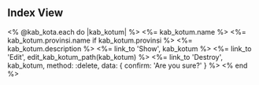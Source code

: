 
## Index View
 
  <tbody>
    <% @kab_kota.each do |kab_kotum| %>
      <tr>
        <td><%= kab_kotum.name %></td>
        <td><%= kab_kotum.provinsi.name if kab_kotum.provinsi %></td>
        <td><%= kab_kotum.description %></td>
        <td><%= link_to 'Show', kab_kotum %></td>
        <td><%= link_to 'Edit', edit_kab_kotum_path(kab_kotum) %></td>
        <td><%= link_to 'Destroy', kab_kotum, method: :delete, data: { confirm: 'Are you sure?' } %></td>
      </tr>
    <% end %>
  </tbody>